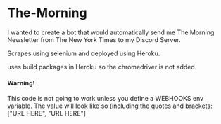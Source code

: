 # The-Morning

I wanted to create a bot that would automatically send me The Morning Newsletter from The New York Times to my Discord Server.

Scrapes using selenium and deployed using Heroku.

uses build packages in Heroku so the chromedriver is not added.

#### Warning!
This code is not going to work unless you define a WEBHOOKS env variable. The value will look like so (including the quotes and brackets:
    ["URL HERE", "URL HERE"]
